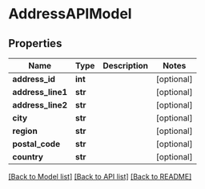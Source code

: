 # AddressAPIModel

## Properties
Name | Type | Description | Notes
------------ | ------------- | ------------- | -------------
**address_id** | **int** |  | [optional] 
**address_line1** | **str** |  | [optional] 
**address_line2** | **str** |  | [optional] 
**city** | **str** |  | [optional] 
**region** | **str** |  | [optional] 
**postal_code** | **str** |  | [optional] 
**country** | **str** |  | [optional] 

[[Back to Model list]](../README.md#documentation-for-models) [[Back to API list]](../README.md#documentation-for-api-endpoints) [[Back to README]](../README.md)

